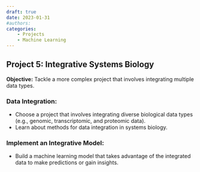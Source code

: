 ```yaml
---
draft: true 
date: 2023-01-31 
#authors:
categories:
    - Projects
    - Machine Learning
---
```


## Project 5: Integrative Systems Biology

**Objective:** Tackle a more complex project that involves integrating multiple data types.

### Data Integration:

- Choose a project that involves integrating diverse biological data types (e.g., genomic, transcriptomic, and proteomic data).
- Learn about methods for data integration in systems biology.

### Implement an Integrative Model:

- Build a machine learning model that takes advantage of the integrated data to make predictions or gain insights.
